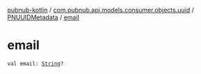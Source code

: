[pubnub-kotlin](../../index.md) / [com.pubnub.api.models.consumer.objects.uuid](../index.md) / [PNUUIDMetadata](index.md) / [email](./email.md)

# email

`val email: `[`String`](https://kotlinlang.org/api/latest/jvm/stdlib/kotlin/-string/index.html)`?`
